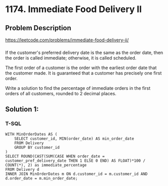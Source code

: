 # 1174. Immediate Food Delivery II

## Problem Description
https://leetcode.com/problems/immediate-food-delivery-ii/
###
If the customer's preferred delivery date is the same as the order date, then the order is called immediate; otherwise, it is called scheduled.

The first order of a customer is the order with the earliest order date that the customer made. It is guaranteed that a customer has precisely one first order.

Write a solution to find the percentage of immediate orders in the first orders of all customers, rounded to 2 decimal places.

## Solution 1:
### T-SQL
```
WITH MinOrderDates AS (
    SELECT customer_id, MIN(order_date) AS min_order_date
    FROM Delivery
    GROUP BY customer_id
)
SELECT ROUND(CAST(SUM(CASE WHEN order_date = customer_pref_delivery_date THEN 1 ELSE 0 END) AS FLOAT)*100 / COUNT(*), 2) as immediate_percentage
FROM Delivery d
INNER JOIN MinOrderDates m ON d.customer_id = m.customer_id AND d.order_date = m.min_order_date;

```
